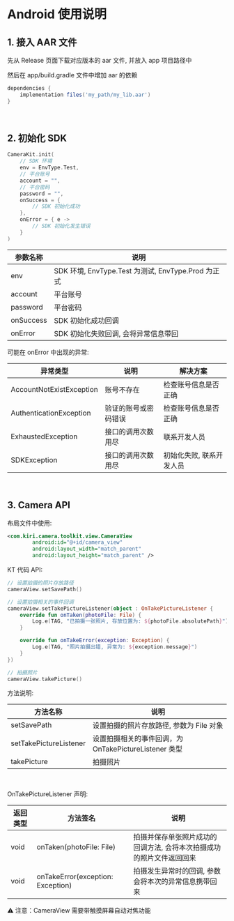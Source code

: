 # Android 使用说明

## 1. 接入 AAR 文件

先从 Release 页面下载对应版本的 aar 文件, 并放入 app 项目路径中

然后在 app/build.gradle 文件中增加 aar 的依赖

```gradle
dependencies {
    implementation files('my_path/my_lib.aar')
}
```

<br/>

## 2. 初始化 SDK

```Kotlin
CameraKit.init(
    // SDK 环境
    env = EnvType.Test, 
    // 平台账号
    account = "", 
    // 平台密码
    password = "",
    onSuccess = {
        // SDK 初始化成功
    },
    onError = { e ->
        // SDK 初始化发生错误
    }
)
```

| 参数名称 | 说明 |
| ----- | ----- |
| env | SDK 环境, EnvType.Test 为测试, EnvType.Prod 为正式 |
| account | 平台账号 |
| password | 平台密码 |
| onSuccess | SDK 初始化成功回调 |
| onError | SDK 初始化失败回调, 会将异常信息带回 |

可能在 onError 中出现的异常:

| 异常类型 | 说明 | 解决方案 |
| ----- | ----- | -----|
| AccountNotExistException | 账号不存在 | 检查账号信息是否正确 |
| AuthenticationException | 验证的账号或密码错误 | 检查账号信息是否正确 |
| ExhaustedException | 接口的调用次数用尽 | 联系开发人员 |
| SDKException | 接口的调用次数用尽 | 初始化失败, 联系开发人员 |

<br/>

## 3. Camera API

布局文件中使用:

```xml
<com.kiri.camera.toolkit.view.CameraView
        android:id="@+id/camera_view"
        android:layout_width="match_parent"
        android:layout_height="match_parent" />
```

KT 代码 API:

```Kotlin
// 设置拍摄的照片存放路径
cameraView.setSavePath()

// 设置拍摄相关的事件回调
cameraView.setTakePictureListener(object : OnTakePictureListener {
    override fun onTaken(photoFile: File) {
        Log.e(TAG, "已拍摄一张照片, 存放位置为: ${photoFile.absolutePath}")
    }

    override fun onTakeError(exception: Exception) {
        Log.e(TAG, "照片拍摄出错, 异常为: ${exception.message}")
    }
})

// 拍摄照片
cameraView.takePicture()
```


方法说明:

| 方法名称 | 说明 |
| ----- | ----- |
| setSavePath | 设置拍摄的照片存放路径, 参数为 File 对象 |
| setTakePictureListener | 设置拍摄相关的事件回调，为 OnTakePictureListener 类型 |
| takePicture | 拍摄照片 |

<br/>

OnTakePictureListener 声明:

| 返回类型 | 方法签名 | 说明 |
| ----- | ----- | ----- |
| void | onTaken(photoFile: File) | 拍摄并保存单张照片成功的回调方法, 会将本次拍摄成功的照片文件返回回来 |
| void | onTakeError(exception: Exception) | 拍摄发生异常时的回调, 参数会将本次的异常信息携带回来 |


⚠️ 注意：CameraView 需要带触摸屏幕自动对焦功能

